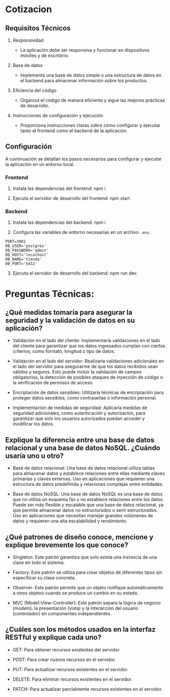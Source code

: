 # Cotizacion

## Requisitos Técnicos

1. Responsividad
   - La aplicación debe ser responsiva y funcionar en dispositivos móviles y de escritorio.

2. Base de datos
   - Implementa una base de datos simple o una estructura de datos en el backend para almacenar información sobre los productos.

3. Eficiencia del código
   - Organiza el código de manera eficiente y sigue las mejores prácticas de desarrollo.

4. Instrucciones de configuración y ejecución
   - Proporciona instrucciones claras sobre cómo configurar y ejecutar tanto el frontend como el backend de la aplicación.

## Configuración

A continuación se detallan los pasos necesarios para configurar y ejecutar la aplicación en un entorno local.

### Frontend

1. Instala las dependencias del frontend: npm i

2. Ejecuta el servidor de desarrollo del frontend: npm start

### Backend

1. Instala las dependencias del backend: npm i

2. Configura las variables de entorno necesarias en un archivo `.env`.

```env
PORT=3001
DB_USER='postgres'
DB_PASSWORD='admin'
DB_HOST='localhost'
DB_NAME='tienda'
DB_PORT='5432'
```

3. Ejecuta el servidor de desarrollo del backend: npm run dev.


# Preguntas Técnicas:

## ¿Qué medidas tomaría para asegurar la seguridad y la validación de datos en su aplicación?

- Validación en el lado del cliente: Implementaría validaciones en el lado del cliente para garantizar que los datos ingresados cumplan con ciertos criterios, como formato, longitud o tipo de datos.

- Validación en el lado del servidor: Realizaría validaciones adicionales en el lado del servidor para asegurarme de que los datos recibidos sean válidos y seguros. Esto puede incluir la validación de campos obligatorios, la detección de posibles ataques de inyección de código o la verificación de permisos de acceso.

- Encriptación de datos sensibles: Utilizaría técnicas de encriptación para proteger datos sensibles, como contraseñas o información personal.

- Implementación de medidas de seguridad: Aplicaría medidas de seguridad adicionales, como autenticación y autorización, para garantizar que solo los usuarios autorizados puedan acceder y modificar los datos.



## Explique la diferencia entre una base de datos relacional y una base de datos NoSQL. ¿Cuándo usaría uno u otro?

- Base de datos relacional: Una base de datos relacional utiliza tablas para almacenar datos y establece relaciones entre ellas mediante claves primarias y claves externas. Uso en aplicaciones que requieren una estructura de datos predefinida y relaciones complejas entre entidades.

- Base de datos NoSQL: Una base de datos NoSQL es una base de datos que no utiliza un esquema fijo y no establece relaciones entre los datos. Puede ser más flexible y escalable que una base de datos relacional, ya que permite almacenar datos no estructurados o semi estructurados. Uso en aplicaciones que necesitan manejar grandes volúmenes de datos y requieren una alta escalabilidad y rendimiento.

## ¿Qué patrones de diseño conoce, mencione y explique brevemente los que conoce?

- Singleton: Este patrón garantiza que solo exista una instancia de una clase en todo el sistema.

- Factory: Este patrón se utiliza para crear objetos de diferentes tipos sin especificar su clase concreta.

- Observer: Este patrón permite que un objeto notifique automáticamente a otros objetos cuando se produce un cambio en su estado.

- MVC (Model-View-Controller): Este patrón separa la lógica de negocio (modelo), la presentación (vista) y la interacción del usuario (controlador) en componentes independientes.

## ¿Cuáles son los métodos usados en la interfaz RESTful y explique cada uno?

- GET: Para obtener recursos existentes del servidor.

- POST: Para crear nuevos recursos en el servidor.

- PUT: Para actualizar recursos existentes en el servidor.

- DELETE: Para eliminar recursos existentes en el servidor.

- PATCH: Para actualizar parcialmente recursos existentes en el servidor.
